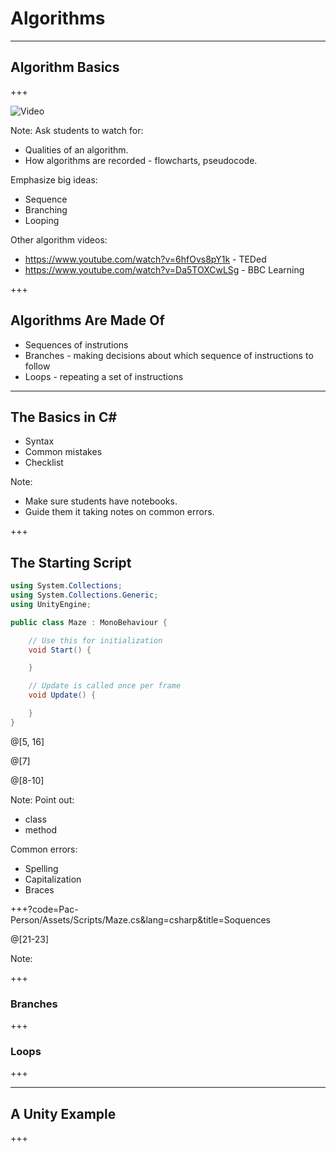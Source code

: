 # Algorithms

---

## Algorithm Basics

+++

![Video](https://www.youtube.com/embed/e_WfC8HwVB8)

Note:
Ask students to watch for:
* Qualities of an algorithm.
* How algorithms are recorded - flowcharts, pseudocode.

Emphasize big ideas:
* Sequence
* Branching
* Looping

Other algorithm videos:
* https://www.youtube.com/watch?v=6hfOvs8pY1k - TEDed
* https://www.youtube.com/watch?v=Da5TOXCwLSg - BBC Learning

+++

## Algorithms Are Made Of

* Sequences of instrutions
* Branches - making decisions about which sequence of instructions to follow
* Loops - repeating a set of instructions

---

## The Basics in C&num;

* Syntax
* Common mistakes
* Checklist

Note:
* Make sure students have notebooks.
* Guide them it taking notes on common errors.

+++

## The Starting Script

```csharp
using System.Collections;
using System.Collections.Generic;
using UnityEngine;

public class Maze : MonoBehaviour {

	// Use this for initialization
	void Start() {

	}

	// Update is called once per frame
	void Update() {

	}
}
```

@[5, 16]

@[7]

@[8-10]

Note:
Point out:
* class
* method

Common errors:
* Spelling
* Capitalization
* Braces

+++?code=Pac-Person/Assets/Scripts/Maze.cs&lang=csharp&title=Soquences

@[21-23]

Note:

+++

### Branches

+++

### Loops

+++

---

## A Unity Example

+++
